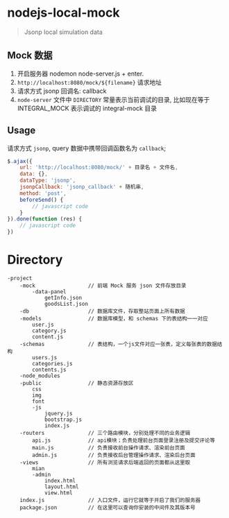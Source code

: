 # nodejs-local-mock
>   Jsonp local simulation data

## Mock 数据

1. 开启服务器 nodemon node-server.js + enter.
2. `http://localhost:8080/mock/${filename}` 请求地址
3. 请求方式 jsonp 回调名: callback 
4. `node-server` 文件中 `DIRECTORY` 常量表示当前调试的目录, 比如现在等于 INTEGRAL_MOCK 表示调试的 integral-mock 目录


## Usage
请求方式 `jsonp`, query 数据中携带回调函数名为 `callback`;
```javascript
$.ajax({
    url: 'http://localhost:8080/mock/' + 目录名 + 文件名,
    data: {},
    dataType: 'jsonp',
    jsonpCallback: 'jsonp_callback' + 随机串,
    method: 'post',
    beforeSend() {
        // javascript code 
    }
}).done(function (res) {
    // javascript code 
})
```

# Directory

```
-project    
    -mock                 // 前端 Mock 服务 json 文件存放目录
        -data-panel       
            getInfo.json
            goodsList.json
    -db                   // 数据库文件，存取整站页面上所有数据
    -models               // 数据库模型，和 schemas 下的表结构一一对应
        user.js
        category.js
        content.js
    -schemas              // 表结构，一个js文件对应一张表，定义每张表的数据结构
        users.js          
        categories.js
        contents.js
    -node_modules
    -public               // 静态资源存放区
        css
        img
        font
        -js
            jquery.js   
            bootstrap.js
            index.js
    -routers              // 三个路由模块，分别处理不同的业务逻辑
        api.js            // api模块；负责处理前台页面登录注册及提交评论等
        main.js           // 负责接收前台操作请求、渲染前台页面
        admin.js          // 负责接收后台管理操作请求、渲染后台页面
    -views                // 所有浏览请求后端返回的页面都从这里取
        mian
        -admin
            index.html
            layout.html
            view.html
    index.js              // 入口文件，运行它就等于开启了我们的服务器
    package.json          // 在这里可以查询你安装的中间件及其版本号
```